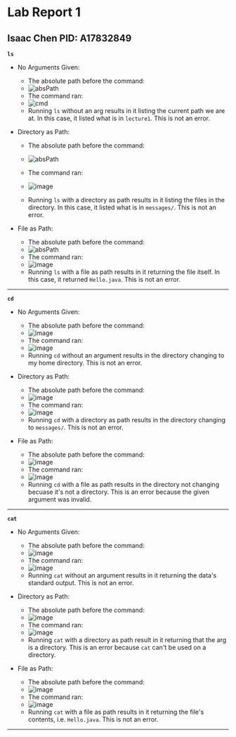 # Lab Report 1
## Isaac Chen PID: A17832849

**`ls`**
* No Arguments Given:
  * The absolute path before the command:
  * ![absPath](https://github.com/JaysonKaleb/cse15l-lab-reports/assets/165828220/127a5080-36a8-44a9-b51c-d54c3c592c4e)
  * The command ran:
  * ![cmd](https://github.com/JaysonKaleb/cse15l-lab-reports/assets/165828220/78f34f04-35e1-44c9-80f8-02a977817928)
  * Running `ls` without an arg results in it listing the current path we are at. In this case, it listed what is in `lecture1`. This is not an error.

* Directory as Path:
  * The absolute path before the command:
  * ![absPath](https://github.com/JaysonKaleb/cse15l-lab-reports/assets/165828220/127a5080-36a8-44a9-b51c-d54c3c592c4e)
  * The command ran:
  * ![image](https://github.com/JaysonKaleb/cse15l-lab-reports/assets/165828220/fbab420a-b737-429e-adf9-ee1fbc82f309)

  * Running `ls` with a directory as path results in it listing the files in the directory. In this case, it listed what is in `messages/`. This is not an error.
* File as Path:
  * The absolute path before the command:
  * ![absPath](https://github.com/JaysonKaleb/cse15l-lab-reports/assets/165828220/127a5080-36a8-44a9-b51c-d54c3c592c4e)
  * The command ran:
  * ![image](https://github.com/JaysonKaleb/cse15l-lab-reports/assets/165828220/06fb1f54-6d46-4e37-ba40-99f6cc01a0ca)
  * Running `ls` with a file as path results in it returning the file itself. In this case, it returned `Hello.java`. This is not an error.

***

**`cd`**
* No Arguments Given:
  * The absolute path before the command:
  * ![image](https://github.com/JaysonKaleb/cse15l-lab-reports/assets/165828220/0f2b3a2a-9fa6-4e87-a073-af9b2d3bf6ac)
  * The command ran:
  * ![image](https://github.com/JaysonKaleb/cse15l-lab-reports/assets/165828220/70bf6ff8-a494-40d9-bff7-825af37bfb32)
  * Running `cd` without an argument results in the directory changing to my home directory. This is not an error.
    
* Directory as Path:
  * The absolute path before the command:
  * ![image](https://github.com/JaysonKaleb/cse15l-lab-reports/assets/165828220/f3db2677-c7e2-4156-881b-5d8cfb7b2593)
  * The command ran:
  * ![image](https://github.com/JaysonKaleb/cse15l-lab-reports/assets/165828220/2558d394-1cf4-44bf-bff0-98982b144df8)
  * Running `cd` with a directory as path results in the directory changing to `messages/`. This is not an error.
    
* File as Path:
  * The absolute path before the command:
  * ![image](https://github.com/JaysonKaleb/cse15l-lab-reports/assets/165828220/f3db2677-c7e2-4156-881b-5d8cfb7b2593)
  * The command ran:
  * ![image](https://github.com/JaysonKaleb/cse15l-lab-reports/assets/165828220/1a4e095a-72d0-4eb6-a0bb-b7d787dd0ffe)
  * Running `cd` with a file as path results in the directory not changing becuase it's not a directory. This is an error because the given argument was invalid.

***

**`cat`**
* No Arguments Given:
  * The absolute path before the command:
  * ![image](https://github.com/JaysonKaleb/cse15l-lab-reports/assets/165828220/ec6671e8-c3f7-4919-a058-bf2ca80ab730)
  * The command ran:
  * ![image](https://github.com/JaysonKaleb/cse15l-lab-reports/assets/165828220/322979ac-7b03-4621-92f2-afda9d9b119d)
  * Running `cat` without an argument results in it returning the data's standard output. This is not an error.
    
* Directory as Path:
  * The absolute path before the command:
  * ![image](https://github.com/JaysonKaleb/cse15l-lab-reports/assets/165828220/f3db2677-c7e2-4156-881b-5d8cfb7b2593)
  * The command ran:
  * ![image](https://github.com/JaysonKaleb/cse15l-lab-reports/assets/165828220/c138ad18-3b7f-4be2-a521-478a31e922ff)
  * Running `cat` with a directory as path result in it returning that the arg is a directory. This is an error because `cat` can't be used on a directory.
    
* File as Path:
  * The absolute path before the command:
  * ![image](https://github.com/JaysonKaleb/cse15l-lab-reports/assets/165828220/f3db2677-c7e2-4156-881b-5d8cfb7b2593)
  * The command ran:
  * ![image](https://github.com/JaysonKaleb/cse15l-lab-reports/assets/165828220/70234d06-3bf1-4648-99c7-b885825949d2)
  * Running `cat` with a file as path results in it returning the file's contents, i.e. `Hello.java`. This is not an error.

***
